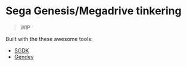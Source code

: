 # Sega Genesis/Megadrive tinkering

> WIP

Built with the these awesome tools:
- [SGDK](https://github.com/Stephane-D/SGDK)
- [Gendev](https://github.com/kubilus1/gendev)
